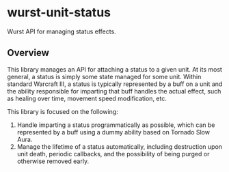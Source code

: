 # wurst-unit-status
Wurst API for managing status effects.

## Overview

This library manages an API for attaching a status to a given unit. At its most general, a status is simply some state managed for some unit. Within standard Warcraft III, a status is typically represented by a buff on a unit and the ability responsible for imparting that buff handles the actual effect, such as healing over time, movement speed modification, etc.

This library is focused on the following:
1. Handle imparting a status programmatically as possible, which can be represented by a buff using a dummy ability based on Tornado Slow Aura.
2. Manage the lifetime of a status automatically, including destruction upon unit death, periodic callbacks, and the possibility of being purged or otherwise removed early.

